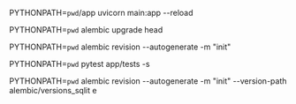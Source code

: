 

PYTHONPATH=`pwd`/app uvicorn main:app --reload

PYTHONPATH=`pwd` alembic upgrade head

PYTHONPATH=`pwd` alembic revision --autogenerate -m "init"

PYTHONPATH=`pwd` pytest  app/tests -s





 PYTHONPATH=`pwd` alembic revision --autogenerate -m "init" --version-path alembic/versions_sqlit
 e